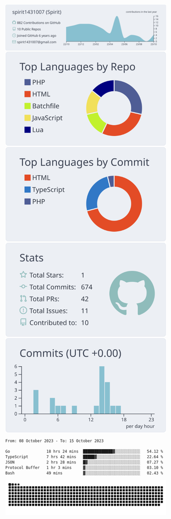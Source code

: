[![](https://raw.githubusercontent.com/spirit1431007/spirit1431007/master/profile-summary-card-output/nord_bright/0-profile-details.svg)](https://git.io/spiritx)
[![](https://raw.githubusercontent.com/spirit1431007/spirit1431007/master/profile-summary-card-output/nord_bright/1-repos-per-language.svg)](https://git.io/spiritx) [![](https://raw.githubusercontent.com/spirit1431007/spirit1431007/master/profile-summary-card-output/nord_bright/2-most-commit-language.svg)](https://git.io/spiritx)
[![](https://raw.githubusercontent.com/spirit1431007/spirit1431007/master/profile-summary-card-output/nord_bright/3-stats.svg)](https://git.io/spiritx) [![](https://raw.githubusercontent.com/spirit1431007/spirit1431007/master/profile-summary-card-output/nord_bright/4-productive-time.svg)](https://git.io/spiritx)

<!--START_SECTION:waka-->

```txt
From: 08 October 2023 - To: 15 October 2023

Go                18 hrs 24 mins  █████████████▓░░░░░░░░░░░   54.12 %
TypeScript        7 hrs 42 mins   █████▓░░░░░░░░░░░░░░░░░░░   22.64 %
JSON              2 hrs 28 mins   █▓░░░░░░░░░░░░░░░░░░░░░░░   07.27 %
Protocol Buffer   1 hr 3 mins     ▓░░░░░░░░░░░░░░░░░░░░░░░░   03.10 %
Bash              49 mins         ▓░░░░░░░░░░░░░░░░░░░░░░░░   02.43 %
```

<!--END_SECTION:waka-->

![contribution](https://github.com/spirit1431007/spirit1431007/blob/output/github-contribution-grid-snake.svg)
